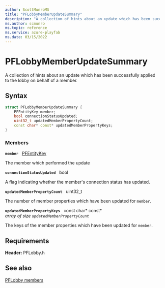 ```yaml
---
author: ScottMunroMS
title: "PFLobbyMemberUpdateSummary"
description: "A collection of hints about an update which has been successfully applied to the lobby on behalf of a member."
ms.author: scmunro
ms.topic: reference
ms.service: azure-playfab
ms.date: 03/15/2022
---
```


# PFLobbyMemberUpdateSummary  

A collection of hints about an update which has been successfully applied to the lobby on behalf of a member.  

## Syntax  
  
```cpp
struct PFLobbyMemberUpdateSummary {  
    PFEntityKey member;  
    bool connectionStatusUpdated;  
    uint32_t updatedMemberPropertyCount;  
    const char* const* updatedMemberPropertyKeys;  
}  
```
  
### Members  
  
**`member`** &nbsp; [PFEntityKey](../../pfmultiplayer/pfentitykey_clientsdk.md)  
  
The member which performed the update
  
**`connectionStatusUpdated`** &nbsp; bool  
  
A flag indicating whether the member's connection status has updated.
  
**`updatedMemberPropertyCount`** &nbsp; uint32_t  
  
The number of member properties which have been updated for ```member```.
  
**`updatedMemberPropertyKeys`** &nbsp; const char* const*  
*array of size `updatedMemberPropertyCount`*  
  
The keys of the member properties which have been updated for ```member```.
  
  
## Requirements  
  
**Header:** PFLobby.h
  
## See also  
[PFLobby members](../pflobby_members.md)  

  
  
